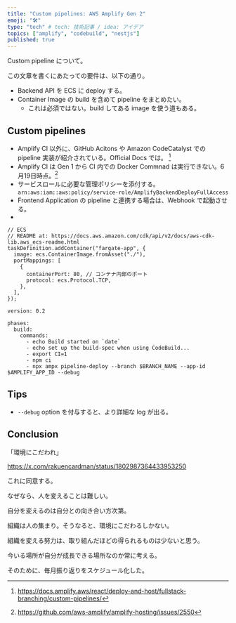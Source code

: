```yaml
---
title: "Custom pipelines: AWS Amplify Gen 2"
emoji: "🛠️"
type: "tech" # tech: 技術記事 / idea: アイデア
topics: ["amplify", "codebuild", "nestjs"]
published: true
---
```

Custom pipeline について。

この文章を書くにあたっての要件は、以下の通り。
- Backend API を ECS に deploy する。
- Container Image の build を含めて pipeline をまとめたい。
    - これは必須ではない。build してある image を使う道もある。

## Custom pipelines
- Amplify CI 以外に、GitHub Acitons や Amazon CodeCatalyst での pipeline 実装が紹介されている。Official Docs では。 [^1]
- Amplify CI は Gen 1 から CI 内での Docker Commnad は実行できない。6月19日時点。[^2]
- サービスロールに必要な管理ポリシーを添付する。 `arn:aws:iam::aws:policy/service-role/AmplifyBackendDeployFullAccess`
- Frontend Application の pipeline と連携する場合は、Webhook で起動させる。
- 
```TypeScript: backend.ts
// ECS
// README at: https://docs.aws.amazon.com/cdk/api/v2/docs/aws-cdk-lib.aws_ecs-readme.html
taskDefinition.addContainer("fargate-app", {
  image: ecs.ContainerImage.fromAsset("./"),
  portMappings: [
    {
      containerPort: 80, // コンテナ内部のポート
      protocol: ecs.Protocol.TCP,
    },
  ],
});
```

```yaml: buildspec.yml
version: 0.2

phases:
  build:
    commands:
      - echo Build started on `date`
      - echo set up the build-spec when using CodeBuild...
      - export CI=1
      - npm ci
      - npx ampx pipeline-deploy --branch $BRANCH_NAME --app-id $AMPLIFY_APP_ID --debug
```

## Tips
- `--debug` option を付与すると、より詳細な log が出る。

## Conclusion
「環境にこだわれ」

https://x.com/rakuencardman/status/1802987364433953250

これに同意する。

なぜなら、人を変えることは難しい。

自分を変えるのは自分との向き合い方次第。

組織は人の集まり。そうなると、環境にこだわるしかない。

組織を変える努力は、取り組んだほどの得られるものは少ないと思う。

今いる場所が自分が成長できる場所なのか常に考える。

そのために、毎月振り返りをスケジュール化した。


[^1]: https://docs.amplify.aws/react/deploy-and-host/fullstack-branching/custom-pipelines/
[^2]: https://github.com/aws-amplify/amplify-hosting/issues/2550

